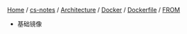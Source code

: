 [Home](https://mengxianbin.github.io) /
[cs-notes](https://mengxianbin.github.io/cs-notes/site) /
[Architecture](https://mengxianbin.github.io/cs-notes/site/Architecture) /
[Docker](https://mengxianbin.github.io/cs-notes/site/Architecture/Docker) /
[Dockerfile](https://mengxianbin.github.io/cs-notes/site/Architecture/Docker/Dockerfile) /
[FROM](https://mengxianbin.github.io/cs-notes/site/Architecture/Docker/Dockerfile/FROM)

* 基础镜像